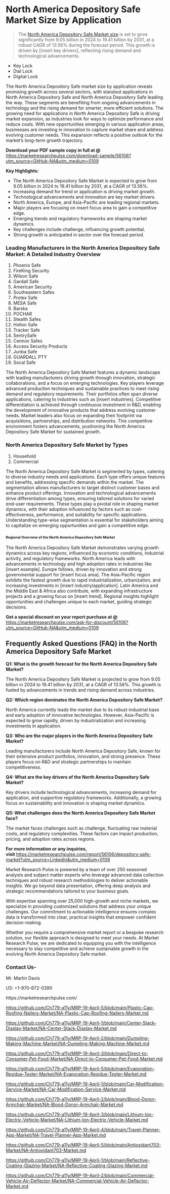 <h1>North America Depository Safe Market&nbsp;Size by Application</h1><blockquote><p>The <a href="https://marketresearchpulse.com/download-sample/56106?utm_source=GitHub-NA&amp;utm_medium=0109">North America Depository Safe Market size</a> is set to grow significantly from 9.05 billion in 2024 to 19.41 billion by 2031, at a robust CAGR of 13.56% during the forecast period. This growth is driven by [insert key drivers], reflecting rising demand and technological advancements.</p></blockquote><ul><li>Key Lock<li> Dial Lock<li> Digital Lock</li></ul><p>The North America Depository Safe market size by application reveals promising growth across several sectors, with standout applications in North America Depository Safe and North America Depository Safe leading the way. These segments are benefiting from ongoing advancements in technology and the rising demand for smarter, more efficient solutions. The growing need for applications in North America Depository Safe is driving market expansion, as industries look for ways to optimize performance and reduce costs. With new opportunities emerging in various application areas, businesses are investing in innovation to capture market share and address evolving customer needs. This expansion reflects a positive outlook for the market’s long-term growth trajectory.</p><p><strong>Download your PDF sample copy in full at @ </strong><a href="https://marketresearchpulse.com/download-sample/56106?utm_source=GitHub-NA&amp;utm_medium=0109">https://marketresearchpulse.com/download-sample/56106?utm_source=GitHub-NA&amp;utm_medium=0109</a></p><p><strong>Key Highlights: </strong></p><ul><li>The North America Depository Safe Market is expected to grow from 9.05 billion in 2024 to 19.41 billion by 2031, at a CAGR of 13.56%.</li><li>Increasing demand for trend or application is driving market growth.</li><li>Technological advancements and innovation are key market drivers.</li><li>North America, Europe, and Asia-Pacific are leading regional markets.</li><li>Major players are focusing on insert focus area to gain a competitive edge.</li><li>Emerging trends and regulatory frameworks are shaping market dynamics.</li><li>Key challenges include challenge, influencing growth potential.</li><li>Strong growth is anticipated in sector over the forecast period.</li></ul><h3>Leading Manufacturers in the North America Depository Safe Market: A Detailed Industry Overview</h3><ol><li>Phoenix Safe</li><li>FireKing Security</li><li>Wilson Safe</li><li>Gardall Safe</li><li>American Security</li><li>Southeastern Safes</li><li>Protex Safe</li><li>MESA Safe</li><li>Barska</li><li>POCHAR</li><li>Stealth Safes</li><li>Hollon Safe</li><li>Tracker Safe</li><li>SentrySafe</li><li>Cennox Safes</li><li>Access Security Products</li><li>Junba Safe</li><li>GUARDALL PTY</li><li>Socal Safe</li></ol><div class="flex max-w-full flex-col flex-grow"><div class="min-h-8 text-message flex w-full flex-col items-end gap-2 whitespace-normal break-words [.text-message+&amp;]:mt-5" dir="auto" data-message-author-role="assistant" data-message-id="fd8432e4-4910-450d-b182-61b7bfb0a01f" data-message-model-slug="gpt-4o"><div class="flex w-full flex-col gap-1 empty:hidden first:pt-[3px]"><div class="markdown prose w-full break-words dark:prose-invert light"><p>The North America Depository Safe Market features a dynamic landscape with leading manufacturers driving growth through innovation, strategic collaborations, and a focus on emerging technologies. Key players leverage advanced production techniques and sustainable practices to meet rising demand and regulatory requirements. Their portfolios often span diverse applications, catering to industries such as [insert industries]. Competitive differentiation is achieved through continuous investment in R&amp;D, enabling the development of innovative products that address evolving customer needs. Market leaders also focus on expanding their footprint via acquisitions, partnerships, and distribution networks. This competitive environment fosters advancements, positioning the North America Depository Safe Market for sustained growth.</p></div></div></div></div><h3>North America Depository Safe Market by Types</h3><ol><li>Household<li> Commercial</li></ol><div class="flex max-w-full flex-col flex-grow"><div class="min-h-8 text-message flex w-full flex-col items-end gap-2 whitespace-normal break-words [.text-message+&amp;]:mt-5" dir="auto" data-message-author-role="assistant" data-message-id="084470be-0bb7-4664-bddf-5156b4f41249" data-message-model-slug="gpt-4o-mini"><div class="flex w-full flex-col gap-1 empty:hidden first:pt-[3px]"><div class="markdown prose w-full break-words dark:prose-invert light"><p>The North America Depository Safe Market is segmented by types, catering to diverse industry needs and applications. Each type offers unique features and benefits, addressing specific demands within the market. The segmentation allows manufacturers to target distinct customer bases and enhance product offerings. Innovation and technological advancements drive differentiation among types, ensuring tailored solutions for varied end-user requirements. These types play a pivotal role in shaping market dynamics, with their adoption influenced by factors such as cost-effectiveness, performance, and suitability for specific applications. Understanding type-wise segmentation is essential for stakeholders aiming to capitalize on emerging opportunities and gain a competitive edge.</p></div></div></div></div><h3><span style="font-size: 11px;">Regional Overview of the North America Depository Safe Market</span></h3><div class="flex max-w-full flex-col flex-grow"><div class="min-h-8 text-message flex w-full flex-col items-end gap-2 whitespace-normal break-words [.text-message+&amp;]:mt-5" dir="auto" data-message-author-role="assistant" data-message-id="e9038762-ce64-4e30-91c9-9bd413514231" data-message-model-slug="gpt-4o-mini"><div class="flex w-full flex-col gap-1 empty:hidden first:pt-[3px]"><div class="markdown prose w-full break-words dark:prose-invert light"><p>The North America Depository Safe Market demonstrates varying growth dynamics across key regions, influenced by economic conditions, industrial activity, and regulatory frameworks. North America leads with advancements in technology and high adoption rates in industries like [insert example]. Europe follows, driven by innovation and strong governmental support for [insert focus area]. The Asia-Pacific region exhibits the fastest growth due to rapid industrialization, urbanization, and increasing investments in [insert industry/application]. Latin America and the Middle East &amp; Africa also contribute, with expanding infrastructure projects and a growing focus on [insert trend]. Regional insights highlight opportunities and challenges unique to each market, guiding strategic decisions.</p></div></div></div></div><p><strong>Get a special discount on your report purchase at @ </strong><a href="https://marketresearchpulse.com/ask-for-discount/56106?utm_source=GitHub-NA&amp;utm_medium=0109">https://marketresearchpulse.com/ask-for-discount/56106?utm_source=GitHub-NA&amp;utm_medium=0109</a></p><h2>Frequently Asked Questions (FAQ) in the North America Depository Safe Market</h2><p><strong>Q1: What is the growth forecast for the North America Depository Safe Market?</strong></p><p>The North America Depository Safe Market is projected to grow from 9.05 billion in 2024 to 19.41 billion by 2031, at a CAGR of 13.56%. This growth is fueled by advancements in trends and rising demand across industries.</p><p><strong>Q2: Which region dominates the North America Depository Safe Market?</strong></p><p>North America currently leads the market due to its robust industrial base and early adoption of innovative technologies. However, Asia-Pacific is expected to grow rapidly, driven by industrialization and increasing investments in application.</p><p><strong>Q3: Who are the major players in the North America Depository Safe Market?</strong></p><p>Leading manufacturers include North America Depository Safe, known for their extensive product portfolios, innovation, and strong presence. These players focus on R&amp;D and strategic partnerships to maintain competitiveness.</p><p><strong>Q4: What are the key drivers of the North America Depository Safe Market?</strong></p><p>Key drivers include technological advancements, increasing demand for application, and supportive regulatory frameworks. Additionally, a growing focus on sustainability and innovation is shaping market dynamics.</p><p><strong>Q5: What challenges does the North America Depository Safe Market face?</strong></p><p>The market faces challenges such as challenge, fluctuating raw material costs, and regulatory complexities. These factors can impact production, pricing, and adoption rates across regions.</p><p><strong>For more information or any inquiries, visit&nbsp;</strong><a href="https://marketresearchpulse.com/report/56106/depository-safe-market?utm_source=Linkedin&utm_medium=0109">https://marketresearchpulse.com/report/56106/depository-safe-market?utm_source=Linkedin&utm_medium=0109</a></p><p>Market Research Pulse is powered by a team of over 250 seasoned analysts and subject matter experts who leverage advanced data collection techniques and robust research methodologies to deliver actionable insights. We go beyond data presentation, offering deep analysis and strategic recommendations tailored to your business goals.</p><p>With expertise spanning over 25,000 high-growth and niche markets, we specialize in providing customized solutions that address your unique challenges. Our commitment to actionable intelligence ensures complex data is transformed into clear, practical insights that empower confident decision-making.</p><p>Whether you require a comprehensive market report or a bespoke research solution, our flexible approach is designed to meet your needs. At Market Research Pulse, we are dedicated to equipping you with the intelligence necessary to stay competitive and achieve sustainable growth in the evolving North America Depository Safe market.</p><h3><strong>Contact Us-</strong></h3><p>Mr. Martin Davis</p><p>US: +1-970-672-0390</p><p>https://marketresearchpulse.com/</p><p><a href="https://github.com/Ch779-a11y/MRP-19-April-5/blob/main/Plastic-Cap-Roofing-Nailers-Market/NA-Plastic-Cap-Roofing-Nailers-Market.md">https://github.com/Ch779-a11y/MRP-19-April-5/blob/main/Plastic-Cap-Roofing-Nailers-Market/NA-Plastic-Cap-Roofing-Nailers-Market.md</a></p><p><a href="https://github.com/Ch779-a11y/MRP-19-April-1/blob/main/Center-Stack-Display-Market/NA-Center-Stack-Display-Market.md">https://github.com/Ch779-a11y/MRP-19-April-1/blob/main/Center-Stack-Display-Market/NA-Center-Stack-Display-Market.md</a></p><p><a href="https://github.com/Ch779-a11y/MRP-19-April-2/blob/main/Dumpling-Making-Machine-Market/NA-Dumpling-Making-Machine-Market.md">https://github.com/Ch779-a11y/MRP-19-April-2/blob/main/Dumpling-Making-Machine-Market/NA-Dumpling-Making-Machine-Market.md</a></p><p><a href="https://github.com/Ch779-a11y/MRP-19-April-3/blob/main/Direct-to-Consumer-Pet-Food-Market/NA-Direct-to-Consumer-Pet-Food-Market.md">https://github.com/Ch779-a11y/MRP-19-April-3/blob/main/Direct-to-Consumer-Pet-Food-Market/NA-Direct-to-Consumer-Pet-Food-Market.md</a></p><p><a href="https://github.com/Ch779-a11y/MRP-19-April-5/blob/main/Evaporation-Residue-Tester-Market/NA-Evaporation-Residue-Tester-Market.md">https://github.com/Ch779-a11y/MRP-19-April-5/blob/main/Evaporation-Residue-Tester-Market/NA-Evaporation-Residue-Tester-Market.md</a></p><p><a href="https://github.com/Ch779-a11y/MRP-19-April-1/blob/main/Car-Modification-Service-Market/NA-Car-Modification-Service-Market.md">https://github.com/Ch779-a11y/MRP-19-April-1/blob/main/Car-Modification-Service-Market/NA-Car-Modification-Service-Market.md</a></p><p><a href="https://github.com/Ch779-a11y/MRP-19-April-2/blob/main/Blood-Donor-Armchair-Market/NA-Blood-Donor-Armchair-Market.md">https://github.com/Ch779-a11y/MRP-19-April-2/blob/main/Blood-Donor-Armchair-Market/NA-Blood-Donor-Armchair-Market.md</a></p><p><a href="https://github.com/Ch779-a11y/MRP-19-April-3/blob/main/Lithium-Ion-Electric-Vehicle-Market/NA-Lithium-Ion-Electric-Vehicle-Market.md">https://github.com/Ch779-a11y/MRP-19-April-3/blob/main/Lithium-Ion-Electric-Vehicle-Market/NA-Lithium-Ion-Electric-Vehicle-Market.md</a></p><p><a href="https://github.com/Ch779-a11y/MRP-19-April-4/blob/main/Travel-Planner-App-Market/NA-Travel-Planner-App-Market.md">https://github.com/Ch779-a11y/MRP-19-April-4/blob/main/Travel-Planner-App-Market/NA-Travel-Planner-App-Market.md</a></p><p><a href="https://github.com/Ch779-a11y/MRP-19-April-5/blob/main/Antioxidant703-Market/NA-Antioxidant703-Market.md">https://github.com/Ch779-a11y/MRP-19-April-5/blob/main/Antioxidant703-Market/NA-Antioxidant703-Market.md</a></p><p><a href="https://github.com/Ch779-a11y/MRP-19-April-1/blob/main/Reflective-Coating-Glazing-Market/NA-Reflective-Coating-Glazing-Market.md">https://github.com/Ch779-a11y/MRP-19-April-1/blob/main/Reflective-Coating-Glazing-Market/NA-Reflective-Coating-Glazing-Market.md</a></p><p><a href="https://github.com/Ch779-a11y/MRP-19-April-2/blob/main/Commercial-Vehicle-Air-Deflector-Market/NA-Commercial-Vehicle-Air-Deflector-Market.md">https://github.com/Ch779-a11y/MRP-19-April-2/blob/main/Commercial-Vehicle-Air-Deflector-Market/NA-Commercial-Vehicle-Air-Deflector-Market.md</a></p>
